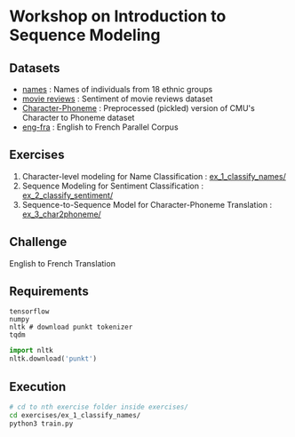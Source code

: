 # Workshop on Introduction to Sequence Modeling

## Datasets

- [names](https://github.com/suriyadeepan/SequenceModeling-SRM-Workshop/tree/master/data/names) : Names of individuals from 18 ethnic groups
- [movie reviews](https://github.com/suriyadeepan/SequenceModeling-SRM-Workshop/tree/master/data/socialmedia) : Sentiment of movie reviews dataset
- [Character-Phoneme](https://github.com/suriyadeepan/SequenceModeling-SRM-Workshop/tree/master/data/char2phoneme) : Preprocessed (pickled) version of CMU's Character to Phoneme dataset
- [eng-fra](https://github.com/suriyadeepan/SequenceModeling-SRM-Workshop/blob/master/data/eng-fra.txt) : English to French Parallel Corpus

## Exercises

1. Character-level modeling for Name Classification : [ex_1_classify_names/](https://github.com/suriyadeepan/SequenceModeling-SRM-Workshop/tree/master/exercises/ex_1_classify_names)
2. Sequence Modeling for Sentiment Classification : [ex_2_classify_sentiment/](https://github.com/suriyadeepan/SequenceModeling-SRM-Workshop/tree/master/exercises/ex_2_classify_sentiment)
3. Sequence-to-Sequence Model for Character-Phoneme Translation : [ex_3_char2phoneme/](https://github.com/suriyadeepan/SequenceModeling-SRM-Workshop/tree/master/exercises/ex_3_char2phoneme)

## Challenge

English to French Translation

## Requirements

```
tensorflow
numpy
nltk # download punkt tokenizer
tqdm
```

```python
import nltk
nltk.download('punkt')
```

## Execution

```bash
# cd to nth exercise folder inside exercises/
cd exercises/ex_1_classify_names/
python3 train.py
```
